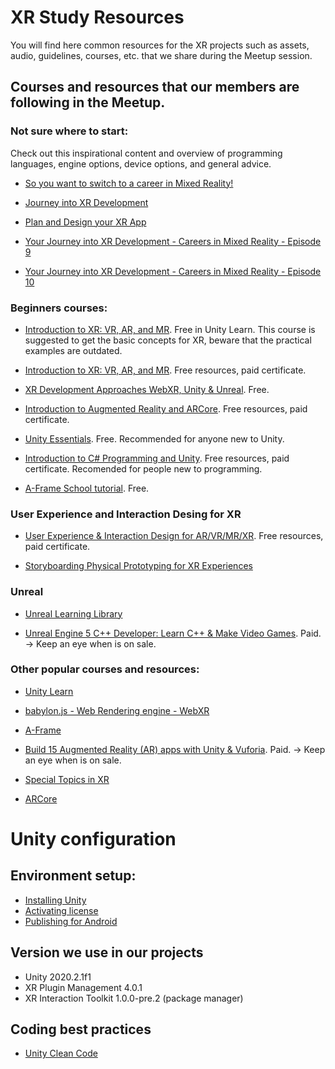 # XR Study Resources

You will find here common resources for the XR projects such as assets, audio, guidelines, courses, etc. that we share during the Meetup session.


## Courses and resources that our members are following in the Meetup.

### Not sure where to start:
Check out this inspirational content and overview of programming languages, engine options, device options, 
and general advice.

* [So you want to switch to a career in Mixed Reality!](https://docs.microsoft.com/en-us/events/ignite-mar-2021/azure/learning-zone/lrn237/) 

* [Journey into XR Development](https://www.youtube.com/watch?v=XNX3gQWOdA0&list=PLlrxD0HtieHg7iAQdchuIls-ATakL9jMZ&index=2)

* [Plan and Design your XR App](https://www.youtube.com/watch?v=67NXMD7tf8s&list=PLlrxD0HtieHg7iAQdchuIls-ATakL9jMZ&index=2)

* [Your Journey into XR Development - Careers in Mixed Reality - Episode 9](https://www.youtube.com/watch?v=aYJkUZARbdM)

* [Your Journey into XR Development - Careers in Mixed Reality - Episode 10](https://www.youtube.com/watch?v=0jMgxSxGteM&t=2s)

### Beginners courses:

* [Introduction to XR: VR, AR, and MR](https://learn.unity.com/course/introduction-to-xr-vr-ar-and-mr-foundations). Free in Unity Learn. This course is suggested to get the basic concepts for XR, beware that the practical examples are outdated.

* [Introduction to XR: VR, AR, and MR](https://www.coursera.org/learn/xr-introduction). Free resources, paid certificate.

* [XR Development Approaches WebXR, Unity & Unreal](https://www.youtube.com/watch?v=c8brwJKmge0&t=6169s). Free.

* [Introduction to Augmented Reality and ARCore](https://www.coursera.org/learn/ar). Free resources, paid certificate.

* [Unity Essentials](https://learn.unity.com/pathway/unity-essentials). Free. Recommended for anyone new to Unity.

* [Introduction to C# Programming and Unity](https://www.coursera.org/learn/introduction-programming-unity). Free resources, paid certificate. Recomended for people new to programming.

* [A-Frame School tutorial](https://aframe.io/aframe-school/#/). Free.


### User Experience and Interaction Desing for XR

* [User Experience & Interaction Design for AR/VR/MR/XR](https://www.coursera.org/learn/user-experience-interaction-design-augmented-virtual-mixed-extended-reality). Free resources, paid certificate.

* [Storyboarding Physical Prototyping for XR Experiences](https://www.youtube.com/watch?v=KudsFdthmMU)

### Unreal

* [Unreal Learning Library](https://dev.epicgames.com/community/learning?lang=en-US)

* [Unreal Engine 5 C++ Developer: Learn C++ & Make Video Games](https://www.udemy.com/course/unrealcourse/). Paid. -> Keep an eye when is on sale.


### Other popular courses and resources:

* [Unity Learn](https://learn.unity.com/) 

* [babylon.js - Web Rendering engine - WebXR](https://www.babylonjs.com/)

* [A-Frame](https://aframe.io/)

* [Build 15 Augmented Reality (AR) apps with Unity & Vuforia](https://www.udemy.com/course/develop-augmented-reality-book-ar-business-card-with-unity/). Paid. -> Keep an eye when is on sale.

* [Special Topics in XR](https://www.youtube.com/watch?v=1Btjz-bZCC0)

* [ARCore](https://developers.google.com/ar)


# Unity configuration

## Environment setup:
* [Installing Unity](https://unity3d.com/get-unity/download)
* [Activating license](https://support.unity.com/hc/en-us/articles/211438683-How-do-I-activate-my-license-)
* [Publishing for Android](https://learn.unity.com/tutorial/publishing-for-android)


## Version we use in our projects 
+ Unity 2020.2.1f1  
+ XR Plugin Management 4.0.1
+ XR Interaction Toolkit 1.0.0-pre.2 (package manager)


## Coding best practices
* [Unity Clean Code](https://github.com/sampaiodias/unity-clean-code)